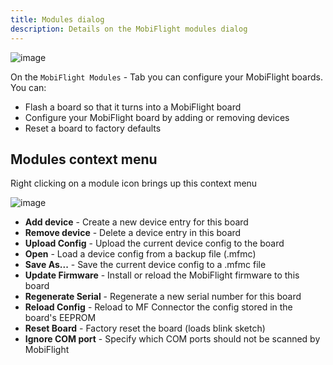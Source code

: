 ```yaml
---
title: Modules dialog
description: Details on the MobiFlight modules dialog
---
```


![image](https://github.com/MobiFlight/MobiFlight-Connector/assets/86563553/2ed78e33-28b8-4c71-9cb0-e435e008f864)

On the `MobiFlight Modules` - Tab you can configure your MobiFlight boards. You can:

- Flash a board so that it turns into a MobiFlight board
- Configure your MobiFlight board by adding or removing devices
- Reset a board to factory defaults

## Modules context menu

Right clicking on a module icon brings up this context menu

![image](https://github.com/MobiFlight/MobiFlight-Connector/assets/86563553/33ad7e61-1a26-415f-86c9-1c5e4348958b)

- **Add device** - Create a new device entry for this board
- **Remove device** - Delete a device entry in this board
- **Upload Config** - Upload the current device config to the board
- **Open** - Load a device config from a backup file (.mfmc)
- **Save As...** - Save the current device config to a .mfmc file
- **Update Firmware** - Install or reload the MobiFlight firmware to this board
- **Regenerate Serial** - Regenerate a new serial number for this board
- **Reload Config** - Reload to MF Connector the config stored in the board's EEPROM
- **Reset Board** - Factory reset the board (loads blink sketch)
- **Ignore COM port** - Specify which COM ports should not be scanned by MobiFlight
